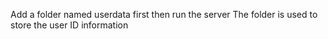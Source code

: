 Add a folder named userdata first then run the server
The folder is used to store the user ID information

